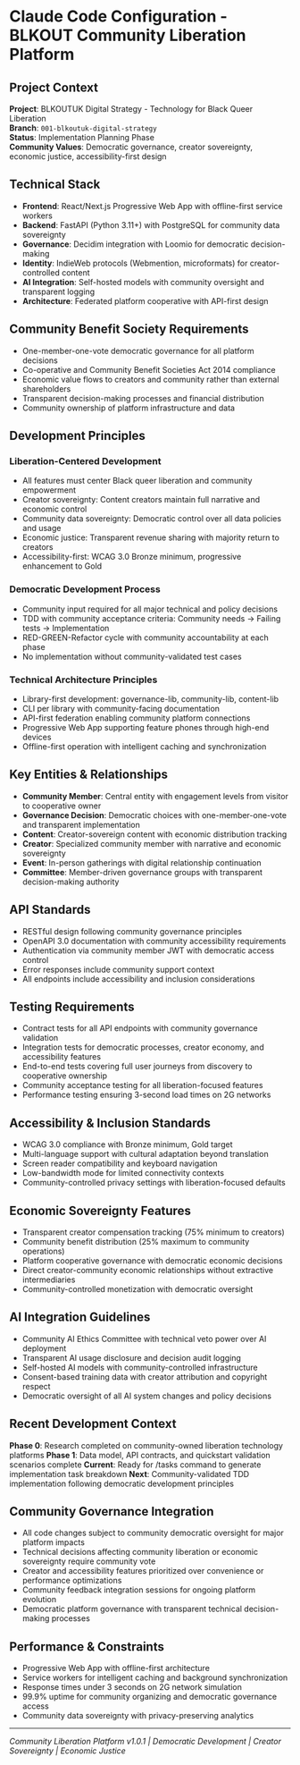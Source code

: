 # Claude Code Configuration - BLKOUT Community Liberation Platform

## Project Context
**Project**: BLKOUTUK Digital Strategy - Technology for Black Queer Liberation  
**Branch**: `001-blkoutuk-digital-strategy`  
**Status**: Implementation Planning Phase  
**Community Values**: Democratic governance, creator sovereignty, economic justice, accessibility-first design

## Technical Stack
- **Frontend**: React/Next.js Progressive Web App with offline-first service workers
- **Backend**: FastAPI (Python 3.11+) with PostgreSQL for community data sovereignty  
- **Governance**: Decidim integration with Loomio for democratic decision-making
- **Identity**: IndieWeb protocols (Webmention, microformats) for creator-controlled content
- **AI Integration**: Self-hosted models with community oversight and transparent logging
- **Architecture**: Federated platform cooperative with API-first design

## Community Benefit Society Requirements
- One-member-one-vote democratic governance for all platform decisions
- Co-operative and Community Benefit Societies Act 2014 compliance
- Economic value flows to creators and community rather than external shareholders
- Transparent decision-making processes and financial distribution
- Community ownership of platform infrastructure and data

## Development Principles

### Liberation-Centered Development
- All features must center Black queer liberation and community empowerment
- Creator sovereignty: Content creators maintain full narrative and economic control
- Community data sovereignty: Democratic control over all data policies and usage
- Economic justice: Transparent revenue sharing with majority return to creators
- Accessibility-first: WCAG 3.0 Bronze minimum, progressive enhancement to Gold

### Democratic Development Process
- Community input required for all major technical and policy decisions
- TDD with community acceptance criteria: Community needs → Failing tests → Implementation
- RED-GREEN-Refactor cycle with community accountability at each phase
- No implementation without community-validated test cases

### Technical Architecture Principles
- Library-first development: governance-lib, community-lib, content-lib
- CLI per library with community-facing documentation
- API-first federation enabling community platform connections
- Progressive Web App supporting feature phones through high-end devices
- Offline-first operation with intelligent caching and synchronization

## Key Entities & Relationships
- **Community Member**: Central entity with engagement levels from visitor to cooperative owner
- **Governance Decision**: Democratic choices with one-member-one-vote and transparent implementation
- **Content**: Creator-sovereign content with economic distribution tracking
- **Creator**: Specialized community member with narrative and economic sovereignty
- **Event**: In-person gatherings with digital relationship continuation
- **Committee**: Member-driven governance groups with transparent decision-making authority

## API Standards
- RESTful design following community governance principles
- OpenAPI 3.0 documentation with community accessibility requirements
- Authentication via community member JWT with democratic access control
- Error responses include community support context
- All endpoints include accessibility and inclusion considerations

## Testing Requirements
- Contract tests for all API endpoints with community governance validation
- Integration tests for democratic processes, creator economy, and accessibility features
- End-to-end tests covering full user journeys from discovery to cooperative ownership
- Community acceptance testing for all liberation-focused features
- Performance testing ensuring 3-second load times on 2G networks

## Accessibility & Inclusion Standards
- WCAG 3.0 compliance with Bronze minimum, Gold target
- Multi-language support with cultural adaptation beyond translation
- Screen reader compatibility and keyboard navigation
- Low-bandwidth mode for limited connectivity contexts
- Community-controlled privacy settings with liberation-focused defaults

## Economic Sovereignty Features
- Transparent creator compensation tracking (75% minimum to creators)
- Community benefit distribution (25% maximum to community operations)
- Platform cooperative governance with democratic economic decisions
- Direct creator-community economic relationships without extractive intermediaries
- Community-controlled monetization with democratic oversight

## AI Integration Guidelines
- Community AI Ethics Committee with technical veto power over AI deployment
- Transparent AI usage disclosure and decision audit logging
- Self-hosted AI models with community-controlled infrastructure
- Consent-based training data with creator attribution and copyright respect
- Democratic oversight of all AI system changes and policy decisions

## Recent Development Context
**Phase 0**: Research completed on community-owned liberation technology platforms
**Phase 1**: Data model, API contracts, and quickstart validation scenarios complete
**Current**: Ready for /tasks command to generate implementation task breakdown
**Next**: Community-validated TDD implementation following democratic development principles

## Community Governance Integration
- All code changes subject to community democratic oversight for major platform impacts
- Technical decisions affecting community liberation or economic sovereignty require community vote
- Creator and accessibility features prioritized over convenience or performance optimizations
- Community feedback integration sessions for ongoing platform evolution
- Democratic platform governance with transparent technical decision-making processes

## Performance & Constraints
- Progressive Web App with offline-first architecture
- Service workers for intelligent caching and background synchronization  
- Response times under 3 seconds on 2G network simulation
- 99.9% uptime for community organizing and democratic governance access
- Community data sovereignty with privacy-preserving analytics

---
*Community Liberation Platform v1.0.1 | Democratic Development | Creator Sovereignty | Economic Justice*